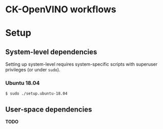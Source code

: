 # CK-OpenVINO workflows

# Setup

## System-level dependencies

Setting up system-level requires system-specific scripts with superuser privileges (or under `sudo`).

### Ubuntu 18.04

```
$ sudo ./setup.ubuntu-18.04
```

## User-space dependencies

**TODO**
